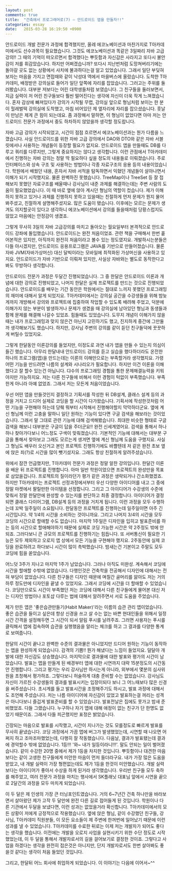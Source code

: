 ```yaml
---
layout: post
comments: true
title:  "건축에서 프로그래머로(7) – 안드로이드 앱을 만들자!!"
categories: essay
date:   2015-03-28 16:19:50 +0900
---
```


안드로이드 개발 전문가 과정에 합격했지만, 올레 에코노베이션과 마찬가지로 T아카데미에서도 선수과목이 필요했습니다. 그것도 에코노베이션과 똑같은 3일짜리 자바 고급강의!! 그 때의 기억이 떠오르면서 합격했다는 뿌듯함과 자신감은 사라지고 또다시 불안감이 저를 휘감았습니다. 하지만 어쩌겠습니까? 또다시 지난번처럼 도망쳐버리기에는 돌아갈 곳도 없는 상황에서 사치에 불과하다는걸 알고 있었습니다. 그래서 일단 부딪혀보자는 마음을 가지고 면접때와 같이 낙성대 역에서 마을버스에 올랐습니다. 도착한 T아카데미, 배정받은 강의실로 들어가 일단 앞쪽에 자리를 잡았습니다. 그러고는 주위를 둘러봤습니다. 대부분 저보다는 어린 대학생들처럼 보였습니다. 그 친구들을 둘러보면서, 지금 실력이 저 어린 친구들보다 훨씬 떨어진다는 생각에 자신이 더욱 작게 느껴졌습니다. 혼자 감상에 빠져있다가 강의가 시작될 무렵, 강의실 앞으로 형님처럼 보이는 한 분이 헐레벌떡 강의실에 도착했고, 마침 비어있던 제 옆자리에 자리를 잡으셨습니다. 훗날 이 만남은 제게 큰 힘이 되는데요. 좀 과장해서 말하면, 이 형님이 없었다면 아마 저는 안드로이드 전문가 과정에서 중도 하차하지 않았을까 생각할 정도랍니다.

자바 고급 강의가 시작되었고, 시간이 점점 흐르면서 에코노베이션과는 뭔가 다름을 느꼈습니다. 사실 안드로이드를 위한 자바 고급 강의에서 DAO와 DTO와 같은 자바 서블릿에서나 사용하는 개념들이 등장할 필요가 없지요. 안드로이드 앱을 만들때도 DB를 다루고 쿼리를 다루지만, 그렇게 중요하지는 않다고 생각합니다. 이런 관점에서 T아카데미에서 진행하는 자바 강의는 정말 딱 필요하다 싶을 정도의 내용들로 이뤄졌습니다. 주로 인터페이스와 상속 구조 및 사용하는 방법이나 각종 자료구조의 응용 등의 내용이었습니다. 학원에서 배웠던 내용, 혼자서 자바 서적을 탐독하면서 익혔던 개념들이 살아나면서 이해가 되기 시작했지요. 물론 완벽하진 못했습니다. TreeMap이나 TreeSet 등 잘 접해보지 못했던 자료구조를 배울때나 강사님이 내준 과제를 해결하는데는 주변 사람의 도움이 필요했었습니다. 이 때 바로 옆에 앉아 계시던 형님의 역할이 컸습니다. 제가 이해하지 못하고 있거나 과제를 진행하지 못하고 있을때는 친절하게 먼저 문제가 뭔지 물어봐주셨고, 친절하게 설명해주셨지요. 많은 도움이 됐습니다. 이후에는 모르는 문제가 생겨도 의지할곳이 있다고 생각하니 에코노베이션에서 강의를 들을때처럼 당황스럽지도 않았고 마음에는 안정감이 생겼죠. 

그렇게 무사히 3일의 자바 고급강의를 마치고 돌아오는 월요일부터 본격적으로 안드로이드 강좌에 돌입했습니다. 안드로이드는 완전 처음이었죠. 관련 책을 구매해서 한번 훝어본적은 있지만, 아직까지 완전히 처음이라고 볼수 있는 정도였지요. 개발하시는분들은 다들 아시겠지만, 안드로이드 응용프로그램은 JAVA를 기반으로 만들어졌습니다. 물론 자바 JVM(자바가상머신) 대신 달빅이라는 모바일에 최적화된 가상머신을 사용하고 있지요. 안드로이드가 자바 기반으로 이뤄져 있지만, 사실상 자바와는 별도로 동작한다고 봐도 무방하다 생각합니다.

안드로이드 전문가 과정은 두달간 진행되었습니다. 그 중 한달은 안드로이드 이론과 개념에 대한 강의로 진행되었고, 나머지 한달은 실제 프로젝트를 만드는 것으로 진행되었습니다. 안드로이드를 배우는 기간 동안은 학원에서는 절대로 느끼지 못했던 프로그래밍의 재미에 대해서 알게 되었지요. T아카데미에서는 강의실 공간을 수강생들을 위해 밤늦게까지 개방해서 강의와 프로젝트에 집중하여 작업할 수 있도록 배려해 주었고, 덕분에 이해가지 않는 부분이 발생하거나 문제가 생겼을 때 강의실에 남아있던 형님과 동생들과 함께 문제를 해결해 나갈수 있었죠. 힘들때도 있었습니다. 도무지 개념이 이해가지 않을 때는 내가 프로그래밍과 맞지 않은건 아닌지 고민하기도 했고, 진지하게 중간에 그만둘까 생각해보기도 했습니다. 하지만, 강사님 주변의 강의를 같이 듣던 친구들덕에 꿋꿋하게 버틸수 있었지요.

그렇게 한달동안 이론강의를 들었지만, 이정도로 과연 내가 앱을 만들 수 있는지 의심이 들긴 했습니다. 아무리 한달내내 안드로이드 강의를 듣고 실습을 했다하더라도 온전한 하나의 프로그램(앱)을 만드는데는 이론의 이해만으로는 부족할거라 생각했지요. 가령 어떤 기능을 만드려면 나름의 설계와 시나리오가 필요합니다. 하지만 이건 이론을 이해했다고 잘 할수 있는건 아닙니다. 댜수의 프로그래밍 경험을 통한 문제해결능력을 키워야지만 가능하지요. 저는 다른 친구들에 비해서 이런 경험이 턱없이 부족했습니다. 부족한게 아니라 아예 없었죠. 그래서 저는 모든게 처음이었습니다. 

우선 어떤 앱을 만들것인지 결정하고 기획서를 작성한 뒤 DB설계, 클래스 설계 등의 과정을 거치고 드디어 실제로 코딩을 할 시간이 다가왔습니다. 기획서에 작성한것처럼 어떤 기능을 구현해야 하는데 당췌 뭐부터 시작해서 진행해야할지 막막하더군요. 옆에 계신 형님께 이런 고충을 말하니 일단 원하는 기능이 있다면 구글 검색을 해보라는 것이었습니다. 그래서 말 그대로 관련 기능에 대해 검색해봤습니다. 최대한 비슷한 형태로 구글검색을 해보니 대부분은 구글이 답을 주더군요!! 완전 신세계였어요. 검색을 통해서 하나하나 찾아가다보니 어느정도 구색이 맞춰졌습니다. 기본적인 기능에 대해서는 대부분 구글을 통해서 찾아보고 그래도 모르는게 생겨면 옆에 계신 형님께 도움을 구했지요. 사실 그 형님도 배우러 오신거고 본인 프로젝트 진행하기에도 바쁠텐데 저 같은 완전 초보 옆에 앉은 죄(?)로 시간을 많이 뺏기셨지요. 그래도 항상 친절하게 알려주셨습니다. 

위에서 잠깐 언급했지만, T아카데미 전문가 과정은 정말 알찬 강의입니다. 한달간 이론을 배운 뒤 프로젝트를 진행합니다. 아마 일반 학원이었으면 프로젝트의 완성만을 목표로 삼았을겁니다. 프로젝트의 질이라던가 평가 같은 과정은 생략되거나 간소화했겠죠. 하지만 T아카데미는 프로젝트 선정과정에서부터 우선 다양한 아이디어를 내고 그 중에 정말 마켓에서 팔릴만한 아이템을 선정합니다. 그리고 그 아이디어가 수강생의 수준에 맞춰서 정말 한달안에 완성할 수 있는지를 판단하고 최종 결정합니다. 아이디어가 결정되면 클래스 다이어그램, DB설계 등의 과정을 거치게 됩니다. 이런 과정을 모두 수행하는데 꼬박 일주일이 소요됩니다. 한달동안 프로젝트를 진행하는데 일주일이면 아주 긴 시간입니다. 약 1/4의 시간을 소비하는 것이니까요. 그리고 나머지 3/4의 시간을 모두 코딩의 시간으로 할애할 수도 없습니다. 마지막 1주일은 디자인을 입히고 발표준비를 하는 등의 시간으로 할애해야하기 때문에 실제로 코딩 가능한 시간은 약 2주정도 밖에 안되죠. 그러다보니 큰 규모의 프로젝트를 진행하기는 힘듭니다. 또 서버통신이 필요한 기능은 모두 제외하고 오로지 앱 상에서 모든 기능을 구현해야 했지요. 2주동안에 실제 코딩을 완료하려고 하다보니 시간이 많이 촉박했습니다. 밤새는건 기본이고 주말도 모두 코딩에 힘을 쏟았습니다. 

어느덧 3주가 지나고 마지막 1주가 남았습니다. 그러나 아직도 미완성. 계속해서 코딩에 시간을 할애할 수밖에 없었습니다. 다행인것은 건축학을 전공해서 디자인에 대해서는 전혀 부담이 없었습니다. 다른 친구들은 디자인 때문에 며칠간 골머리를 앓아도 저는 거의 하루 정도만에 디자인을 끝낼 수 있었지요. 그래서 코딩에 시간을 더 할애할 수 있었습니다. 코딩만으로도 시간이 부족했던 저는 코딩에 대해서 다른 친구들에게 물어본 대신 저는 디자인 방법이나 포토샵 다루는 법에 대해서 알려주면서 서로 도움을 주었습니다.

제가 만든 앱은 '좋은습관만들기(Habit Maker)'라는 이름의 습관 관리 앱이었습니다. 좋은 습관을 들이고 싶은데 항상 신경을 쓰고 살 수는 없는 바쁜 현대인들을 위해서 일정시간 간격을 설정해두면 그 시간이 되서 알림 푸시를 날려주죠. 그러면 사용자는 푸시를 클릭해서 앱에 접속하여 습관을 실행했음을 알리는 체크를 하고 그 결과를 다양한 통계로 보여줍니다. 

한달의 시간이 끝나고 완벽한 수준의 결과물은 아니었지만 드디어 원하는 기능이 동작하는 앱을 완성하게 되었습니다. 감격의 기쁨!! 뭔가 해냈다는 느낌이 들었지요. 덜달아 개발에 대한 자신감도 상승했습니다. 마지막으로 결과물에 대한 발표와 평가의 시간이 남았습니다. 발표는 앱을 만들게 된 배경부터 앱에 대한 시연까지 대략 15분정도의 시간동안 진행합니다. 그리고 평가는 우리 강사님만 하시는게 아니라, 외부에서 몇분의 심사위원을 초청해서 평가하죠. 그렇다보니 허술하게 대충 준비할 수는 없었습니다. 강사님도 자신이 가르친 수강생들의 결과를 발표시키는 입장이되다 보니 그 어느때보다 많은 신경을 써주셨습니다. 초시계를 들고 발표시간을 조정해주기도 하시고, 발표 과정에 대해서도 조언해 주셨습니다. 저는 나름 아이디어에 자신감이 있었고 발표하는걸 꺼리는 성격은 아니다보니 즐겁게 발표준비를 할 수 있었습니다. 발표전날은 집에도 못가고 밤새 준비했었죠. 다들 그랬습니다. 누구하나 자기 앱에 대해 애정이 없는 친구가 단 한명도 없었기 때문이죠. 그래서 다들 피곤했지만 표정은 밝았습니다. 

긴장되는 마음으로 발표를 시작했고, 시간이 지나가는 것도 모를정도로 빠르게 발표를 무사히 끝냈습니다. 코딩 과정에서 가끔 앱에 버그가 발생했었는데, 시연할 때 나오면 어쩌지 하고 조마조마했었는데, 다행히 잘 작동했습니다. 다음날, 결과가 발표됐는데 결과에 경악할수 밖에 없었습니다. 1등!!! '와~ 내가 일등이라니!!!'. 말도 안되는 일이 벌어졌습니다. 같이 수강한 20명 중에서 제가 1등을 차지한 것입니다. 뿌듯함이나 대견한 마음보다는 같이 고생한 친구들에게 미안한 마음이 먼저 들더라구요. 내가 가장 많은 도움을 받았고, 내 개발 실력이 가장 형편없는데도 제가 1등을 한것이 미안했습니다. 개발 실력보다는 아이디어가 좋아서 수상을 하게 된거라 생각했습니다. 우리반 친구들 모두 축하를 해주었고, 여러 전문가 과정을 마치는 행사에서 SK플래닛 대표님 앞에서 시연을 끝으로 2달간의 과정을 모두 마치게 되었습니다.

이 두 달은 제 인생의 가장 큰 터닝포인트였습니다. 거의 6~7년간 건축 하나만을 바라보면서 살아왔던 제가 고작 두 달만에 완전 다른 길로 접어들게 된 것입니다. 학원이나 다른 기관에서 두달을 보냈다면, 이런 성과는 없었을거라 확신합니다. T아카데미에서의 모든 상황이 저에게 긍정적으로 작용했습니다. 옆에 앉은 형님, 같이 수강했던 친구들, 강사님, T아카데미 직원분들, 이 모든 요소들이 제 주변에 한꺼번에 일어났기 때문에 이런 성과를 낼 수 있었습니다. T아카데미를 수료한 뒤로는 이제 저는 개발자가 되어도 좋다는 생각을 했습니다. 이전에는 개발을 오로지 사업을 실현시키기 위한 수단 정도로 시작했었는데, 이 두 달을 통해서 개발자로서의 길을 걸어보기로 결정한 것이죠. 그렇다고 사업을 하겠다는 생각을 완전히 접은것은 아니지만, 단지 개발자로서도 한번 살아봐도 좋을것 같다는 생각이 처음 들었던 것입니다. 

그리고, 한달뒤 어느 회사에 취업하게 되었습니다. 이 이야기는 다음에 이어서~^^
